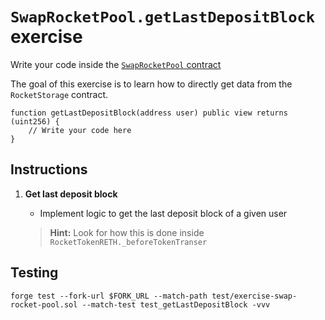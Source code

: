 # `SwapRocketPool.getLastDepositBlock` exercise

Write your code inside the [`SwapRocketPool` contract](https://github.com/Cyfrin/defi-reth/blob/main/foundry/src/exercises/SwapRocketPool.sol)

The goal of this exercise is to learn how to directly get data from the `RocketStorage` contract.

```solidity
function getLastDepositBlock(address user) public view returns (uint256) {
    // Write your code here
}
```

## Instructions

1. **Get last deposit block**

   - Implement logic to get the last deposit block of a given user

   > **Hint:** Look for how this is done inside `RocketTokenRETH._beforeTokenTranser`

## Testing

```shell
forge test --fork-url $FORK_URL --match-path test/exercise-swap-rocket-pool.sol --match-test test_getLastDepositBlock -vvv
```
